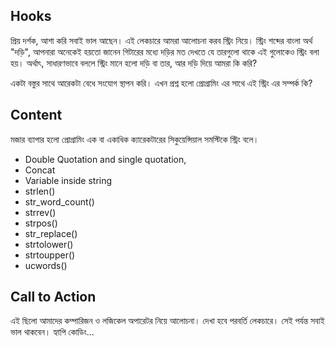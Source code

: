 ## Hooks
প্রিয় দর্শক,
আশা করি সবাই ভাল আছেন।
এই লেকচারে আমরা আলোচনা করব স্ট্রিং নিয়ে। স্ট্রিং শব্দের বাংলা অর্থ "দড়ি", আপনারা অনেকেই হয়তো জানেন গিটারের মধ্যে দড়ির মত দেখতে যে তারগুলো থাকে এই গুলোকেও স্ট্রিং বলা হয়।
অর্থাৎ, সাধারণভাবে বললে স্ট্রিং মানে হলো দড়ি বা তার, আর দড়ি দিয়ে আমরা কি করি?

একটা বস্তুর সাথে আরেকটা বেধে সংযোগ স্থাপন করি। এখন প্রশ্ন হলো প্রোগ্রামিং এর সাথে এই স্ট্রিং এর সম্পর্ক কি?

## Content
মজার ব্যাপার হলো প্রোগ্রামিং এক বা একাধিক ক্যারেকটারের সিকুয়েন্সিয়াল সমস্টিকে স্ট্রিং বলে।
- Double Quotation and single quotation,
- Concat
- Variable inside string
- strlen()
- str_word_count()
- strrev()
- strpos()
- str_replace()
- strtolower()
- strtoupper()
- ucwords()


## Call to Action
এই ছিলো আমাদের কম্পারিজন ও লজিকেল অপারেটর নিয়ে আলোচনা। দেখা হবে পরবর্তি লেকচারে। সেই পর্যন্ত সবাই ভাল থাকবেন। হ্যাপি কোডিং...
